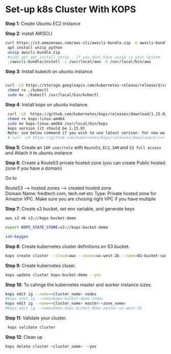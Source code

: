 
# Set-up k8s Cluster With KOPS

**Step 1**: Create Ubuntu EC2 instance

**Step 2**: install AWSCLI 

```bash
curl https://s3.amazonaws.com/aws-cli/awscli-bundle.zip -o awscli-bundle.zip
 apt install unzip python
 unzip awscli-bundle.zip
 #sudo apt-get install unzip - if you dont have unzip in your system
 ./awscli-bundle/install -i /usr/local/aws -b /usr/local/bin/aws
```

**Step 3**:  Install kubectl on ubuntu instance

```bash

curl -LO https://storage.googleapis.com/kubernetes-release/release/$(curl -s https://storage.googleapis.com/kubernetes-release/release/stable.txt)/bin/linux/amd64/kubectl
 chmod +x ./kubectl
 sudo mv ./kubectl /usr/local/bin/kubectl

```

**Step 4**: Install kops on ubuntu instance.

```bash
 curl -LO  https://github.com/kubernetes/kops/releases/download/1.15.0/kops-linux-amd64
 chmod +x kops-linux-amd64
 sudo mv kops-linux-amd64 /usr/local/bin/kops
 kops version (it should be 1.15.0)
 Note: use below command if you wish to use latest version. For now we could see latest version of kops. So ignore it until further update. 
 # curl -LO https://github.com/kubernetes/kops/releases/download/$(curl -s https://api.github.com/repos/kubernetes/kops/releases/latest | grep tag_name | cut -d '"' -f 4)/kops-linux-amd64
```
**Step 5**: Create an `IAM user/role` with `Route53`, `EC2`, `IAM` and `S3 full access` and Attach it to ubuntu instance

**Step 6**: Create a Route53 private hosted zone (you can create Public hosted zone if you have a domain)

Go to 

Route53 --> hosted zones --> created hosted zone  
Domain Name: fredtech.com, tech.net etc
Type: Private hosted zone for Amazon VPC. Make sure you are chosing right VPC if you have multiple

**Step 7**: Create s3 bucket, set env variable, and generate keys

```bash 
aws s3 mb s3://kops-bucket-demo
```

```bash
export KOPS_STATE_STORE=s3://kops-bucket-demo
```

```bash
ssh-keygen
```

**Step 8**: Create kubernetes cluster definitions on S3 bucket.

```bash
kops create cluster --cloud=aws --zones=us-west-2b --name=01-bucket-sample --dns-zone=fredtechnology.com --dns private 
```

**Step 9**: Create kubernetes cluser.
 
```bash
kops update cluster kops-bucket-demo --yes
```

**Step 10**: To cahnge the kubernetes master and worker instance sizes.

```bash
kops edit ig --name=<cluster_name> nodes
#kops edit ig --name=kops-bucket-demo nodes 
kops edit ig --name=<cluster_name> master-<zone_name>
#kops edit ig --name=demo.kops-bucket-demo master-us-west-2b

```

**Step 11**: Validate your cluster.

```bash
 kops validate cluster
```
**Step 12**: Clean up

```bash
kops delete cluster <cluster_name> --yes
```


